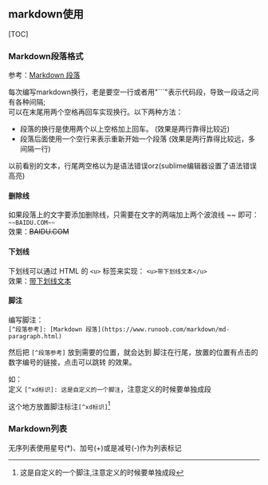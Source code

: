 ## markdown使用

[TOC]

### Markdown段落格式

参考：[Markdown 段落](https://www.runoob.com/markdown/md-paragraph.html)

每次编写markdown换行，老是要空一行或者用"```"表示代码段，导致一段话之间有各种间隔;  
可以在末尾用两个空格再回车实现换行。以下两种方法：

* 段落的换行是使用两个以上空格加上回车。     (效果是两行靠得比较近)
* 段落后面使用一个空行来表示重新开始一个段落 (效果是两行靠得比较远，多间隔一行)

以前看别的文本，行尾两空格以为是语法错误orz(sublime编辑器设置了语法错误高亮)


#### 删除线

如果段落上的文字要添加删除线，只需要在文字的两端加上两个波浪线 ~~ 即可：`~~BAIDU.COM~~`  
效果：~~BAIDU.COM~~

#### 下划线

下划线可以通过 HTML 的 `<u>` 标签来实现： `<u>带下划线文本</u>`  
效果：<u>带下划线文本</u>

#### 脚注

编写脚注：  
`[^段落参考]: [Markdown 段落](https://www.runoob.com/markdown/md-paragraph.html)`

然后把 `[^段落参考]` 放到需要的位置，就会达到 脚注在行尾，放置的位置有点击的数字编号的链接，点击可以跳转 的效果。

如：  
定义 `[^xd标识]: 这是自定义的一个脚注`，注意定义的时候要单独成段

[^xd标识]: 这是自定义的一个脚注,注意定义的时候要单独成段

这个地方放置脚注标注`[^xd标识]`[^xd标识]


### Markdown列表

无序列表使用星号(*)、加号(+)或是减号(-)作为列表标记
